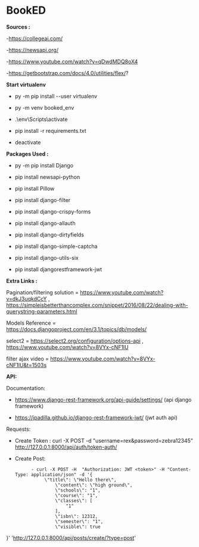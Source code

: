# BookED

**Sources :**

-https://collegeai.com/

-https://newsapi.org/

-https://www.youtube.com/watch?v=qDwdMDQ8oX4

-https://getbootstrap.com/docs/4.0/utilities/flex/?

**Start virtualenv**

- py -m pip install --user virtualenv

- py -m venv booked_env

- .\env\Scripts\activate

- pip install -r requirements.txt

- deactivate

**Packages Used :**

- py -m pip install Django

- pip install newsapi-python

- pip install Pillow

- pip install django-filter

- pip install django-crispy-forms

- pip install django-allauth

- pip install django-dirtyfields

- pip install django-simple-captcha

- pip install django-utils-six

- pip install djangorestframework-jwt

**Extra Links :**

Pagination/filtering solution = https://www.youtube.com/watch?v=dkJ3uqkdCcY , https://simpleisbetterthancomplex.com/snippet/2016/08/22/dealing-with-querystring-parameters.html

Models Reference = https://docs.djangoproject.com/en/3.1/topics/db/models/

select2 = https://select2.org/configuration/options-api , https://www.youtube.com/watch?v=8VYx-cNF1lU

filter ajax video = https://www.youtube.com/watch?v=8VYx-cNF1lU&t=1503s

**API:**

Documentation:

- https://www.django-rest-framework.org/api-guide/settings/ (api django framework)

- https://jpadilla.github.io/django-rest-framework-jwt/ (jwt auth api)

Requests:

- Create Token : curl -X POST -d "username=rex&password=zebra12345" http://127.0.0.1:8000/api/auth/token-auth/

- Create Post:

            - curl -X POST -H  "Authorization: JWT <token>" -H "Content-Type: application/json" -d '{
                 \"title\": \"Hello there\",
                     \"content\": \"high ground\",
                     \"schools\": "1",
                     \"course\": "1",
                     \"classes\": [
                         "1"
                     ],
                     \"isbn\": 12312,
                     \"semester\": "1",
                     \"visible\": true

}' 'http://127.0.0.1:8000/api/posts/create/?type=post'
